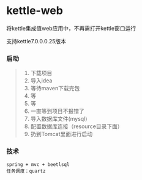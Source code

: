 # kettle-web
将kettle集成值web应用中，不再需打开kettle窗口运行

支持kettle7.0.0.0.25版本

### 启动
> 1. 下载项目
> 2. 导入idea
> 3. 等待maven下载完包
> 4. 等
> 5. 等
> 6. 一直等到项目不报错了
> 7. 导入数据库文件(mysql)
> 8. 配置数据库连接（resource目录下面）
> 9. 扔到Tomcat里面进行启动

### 技术
    spring + mvc + beetlsql
    任务调度：quartz

  [1]: https://github.com/uKettle/kettle